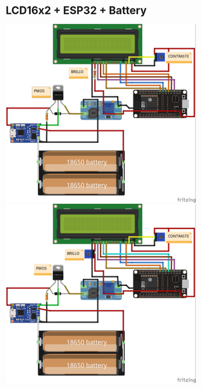 # LCD16x2 + ESP32 + Battery
![CONEXIÓN LCD & ESP32 Modo 1](/LCD_ESP32_v1.jpg "CONEXIÓN LCD & ESP32 Modo 1")
![CONEXIÓN LCD & ESP32 Modo 2](/LCD_ESP32_v2.jpg "CONEXIÓN LCD & ESP32 Modo 2")
